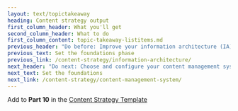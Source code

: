 ```yaml
---
layout: text/topictakeaway
heading: Content strategy output
first_column_header: What you'll get
second_column_header: What to do
first_column_content: topic-takeaway-listitems.md
previous_header: "Do before: Improve your information architecture (IA)"
previous_text: Set the foundations phase
previous_link: /content-strategy/information-architecture/
next_header: "Do next: Choose and configure your content management system (CMS)"
next_text: Set the foundations
next_link: /content-strategy/content-management-system/
---
```

Add to **Part 10** in the [Content Strategy Template](/content-strategy/start-content-strategy/show-problem-evidence/content-strategy-template/)
